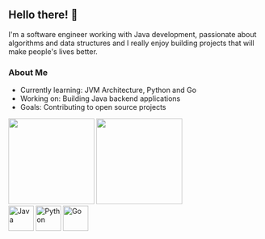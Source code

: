 ## Hello there! 👋

I'm a software engineer working with Java development, passionate about algorithms and data structures and I really enjoy building projects that will make people's lives better.

### About Me
- Currently learning: JVM Architecture, Python and Go
- Working on: Building Java backend applications
- Goals: Contributing to open source projects


<div>
  <img height="170em" src="https://github-readme-stats.vercel.app/api?username=gvlima&show_icons=true&theme=dark&include_all_commits=true&count_private=true"/>
  <img height="170em" src="https://github-readme-stats.vercel.app/api/top-langs/?username=gvlima&layout=compact&langs_count=7&theme=dark"/>
</div>

<div style="display: inline_block">
  <img align="center" alt="Java" height="50" width="50" src="https://cdn.jsdelivr.net/gh/devicons/devicon/icons/java/java-original-wordmark.svg">
  <img align="center" alt="Python" height="50" width="50" src="https://cdn.jsdelivr.net/gh/devicons/devicon/icons/python/python-original-wordmark.svg">
  <img align="center" alt="Go" height="50" width="50" src="https://cdn.jsdelivr.net/gh/devicons/devicon/icons/go/go-original-wordmark.svg">
</div>


